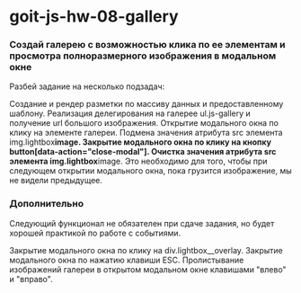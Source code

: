 # goit-js-hw-08-gallery

### Создай галерею с возможностью клика по ее элементам и просмотра полноразмерного изображения в модальном окне

Разбей задание на несколько подзадач:

Создание и рендер разметки по массиву данных и предоставленному шаблону.
Реализация делегирования на галерее ul.js-gallery и получение url большого изображения.
Открытие модального окна по клику на элементе галереи.
Подмена значения атрибута src элемента img.lightbox**image.
Закрытие модального окна по клику на кнопку button[data-action="close-modal"].
Очистка значения атрибута src элемента img.lightbox**image. Это необходимо для того, чтобы при следующем открытии модального окна, пока грузится изображение, мы не видели предыдущее.

### Дополнительно

Следующий функционал не обязателен при сдаче задания, но будет хорошей практикой по работе с событиями.

Закрытие модального окна по клику на div.lightbox\_\_overlay.
Закрытие модального окна по нажатию клавиши ESC.
Пролистывание изображений галереи в открытом модальном окне клавишами "влево" и "вправо".
